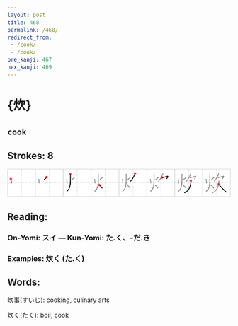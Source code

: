 ```yaml
---
layout: post
title: 468
permalink: /468/
redirect_from:
 - /cook/
 - /cook/
pre_kanji: 467
nex_kanji: 469
---
```


# {炊}

## `cook`

## Strokes: 8

<div class="stroke"><img src="../images/E7828A.png" /></div>

## Reading:

### On-Yomi: スイ &mdash; Kun-Yomi: た.く、-だ.き

### Examples: 炊く (た.く)

## Words:

炊事(すいじ): cooking, culinary arts

炊く(たく): boil, cook
